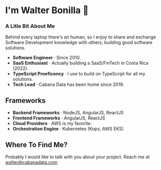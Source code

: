 # I'm Walter Bonilla 👋 

### A Litle Bit About Me
Behind every laptop there's an human, so I enjoy to share and exchange Software Development knowledge with others, building good software solutions.
- **Software Engineer** ‧ Since 2010.
- **SaaS Enthusiast** ‧ Actually building a SaaS/FinTech in Costa Rica (2022).
- **TypeScript Proeficency** ‧ I use to build on TypeScript for all my solutions.
- **Tech Lead** ‧ Cabana Data has been home since 2019.

## Frameworks
- **Backend Frameworks** ‧ NodeJS, AngularJS, ReactJS
- **Frontend Frameworks** ‧ AngularJS, ReactJS
- **Cloud Providers** ‧ AWS is my favorite.
- **Orchestration Engine** ‧ Kubernetes (Kops, AWS EKS)

## Where To Find Me?
Probably I would like to talk with you about your project. 
Reach me at [walter@cabanadata.com](mailto:walter@cabanadata.com)
